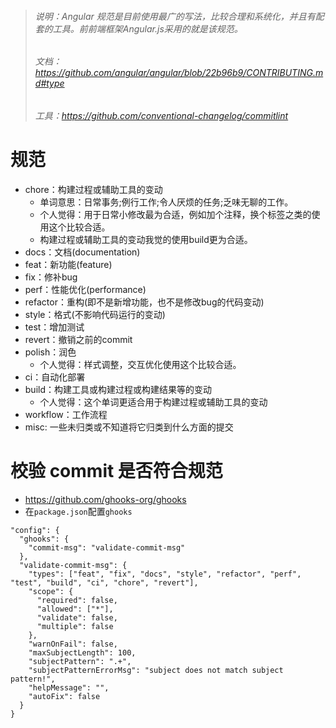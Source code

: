 > ###### 说明：Angular 规范是目前使用最广的写法，比较合理和系统化，并且有配套的工具。前前端框架Angular.js采用的就是该规范。
> ###### 文档：https://github.com/angular/angular/blob/22b96b9/CONTRIBUTING.md#type
> ###### 工具：https://github.com/conventional-changelog/commitlint

# 规范
* chore：构建过程或辅助工具的变动
    - 单词意思：日常事务;例行工作;令人厌烦的任务;乏味无聊的工作。
    - 个人觉得：用于日常小修改最为合适，例如加个注释，换个标签之类的使用这个比较合适。
    - 构建过程或辅助工具的变动我觉的使用build更为合适。
* docs：文档(documentation)
* feat：新功能(feature)
* fix：修补bug
* perf：性能优化(performance)
* refactor：重构(即不是新增功能，也不是修改bug的代码变动)
* style：格式(不影响代码运行的变动)
* test：增加测试
* revert：撤销之前的commit
* polish：润色
    - 个人觉得：样式调整，交互优化使用这个比较合适。
* ci：自动化部署
* build：构建工具或构建过程或构建结果等的变动
    - 个人觉得：这个单词更适合用于构建过程或辅助工具的变动
* workflow：工作流程
* misc: 一些未归类或不知道将它归类到什么方面的提交

# 校验 commit 是否符合规范
* https://github.com/ghooks-org/ghooks
* 在`package.json`配置`ghooks`
```
"config": {
  "ghooks": {
    "commit-msg": "validate-commit-msg"
  },
  "validate-commit-msg": {
    "types": ["feat", "fix", "docs", "style", "refactor", "perf", "test", "build", "ci", "chore", "revert"],
    "scope": {
      "required": false,
      "allowed": ["*"],
      "validate": false,
      "multiple": false
    },
    "warnOnFail": false,
    "maxSubjectLength": 100,
    "subjectPattern": ".+",
    "subjectPatternErrorMsg": "subject does not match subject pattern!",
    "helpMessage": "",
    "autoFix": false
  }
}
```

